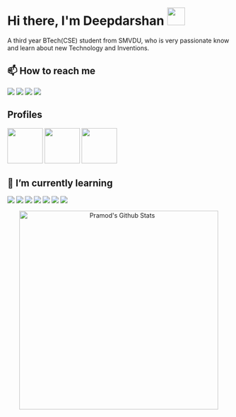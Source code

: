 # Hi there, I'm Deepdarshan <img src="https://raw.githubusercontent.com/MartinHeinz/MartinHeinz/master/wave.gif" width="40px">
A third year BTech(CSE) student from SMVDU, who is very passionate know and learn about new Technology and Inventions.

<!--
**deepdarshan21/deepdarshan21** is a ✨ _special_ ✨ repository because its `README.md` (this file) appears on your GitHub profile.

Here are some ideas to get you started:

- 🔭 I’m currently working on ...
- 🌱 I’m currently learning ...
- 👯 I’m looking to collaborate on ...
- 🤔 I’m looking for help with ...
- 💬 Ask me about ...
- 📫 How to reach me: ...
- 😄 Pronouns: ...
- ⚡ Fun fact: ...
-->
<!--
  - 🌱 I’m currently learning C++, Python, Android
-->
## 📫 How to reach me

<a href="https://twitter.com/deeps_2106"><img src="https://img.icons8.com/fluent/80/twitter.png"/></a> 
<a href="https://www.linkedin.com/in/deepdarshan-65673319a/"><img src="https://img.icons8.com/fluent/80/linkedin.png"/></a> 
<a href="mailto:deepdarshan21@gmail.com"><img src="https://img.icons8.com/color/80/gmail-new.png"/></a> 
<a href="https://t.me/deeps_2106"><img src="https://img.icons8.com/color/80/telegram-app--v2.png"/></a> 

## Profiles

<a href="https://www.hackerrank.com/deepdarshan21"><img src="https://upload.wikimedia.org/wikipedia/commons/4/40/HackerRank_Icon-1000px.png" height="80" width="80"/></a> 
<a href="https://www.codechef.com/users/deepdarshan21"><img src="https://i.pinimg.com/originals/c5/d9/fc/c5d9fc1e18bcf039f464c2ab6cfb3eb6.jpg" height="80" width="80"/></a> 
<a href="https://www.qwiklabs.com/public_profiles/d071a887-e63b-4829-9a87-fa1ce94b1bdb"><img src="https://media-exp1.licdn.com/dms/image/C510BAQFR04KgVWnd3w/company-logo_200_200/0/1519878429204?e=2159024400&v=beta&t=rRpPH2ImnUTfFnFEEO9shQboKWONZ_nTyoZ_YbSH-YY" height="" width="80"/></a> 

## 🌱 I’m currently learning

<img src="https://img.icons8.com/color/48/000000/c-plus-plus-logo.png"/>  <img src="https://img.icons8.com/color/48/000000/javascript.png"/>  <img src="https://img.icons8.com/color/48/000000/nodejs.png"/>  <img src="https://img.icons8.com/color/48/000000/java-coffee-cup-logo.png"/>  <img src="https://img.icons8.com/color/48/000000/python.png"/>  <img src="https://img.icons8.com/color/48/000000/git.png"/>  <img src="https://img.icons8.com/color/48/000000/linux.png"/>



<div>
  <p align="center">
    <img align="center" src="https://github-readme-stats.vercel.app/api?username=deepdarshan21&show_icons=true&title_color=00a6ff&icon_color=ffbb00&text_color=000000&bg_color=ffffff" alt="Pramod's Github Stats" width="450px">
  </p>
</div>

